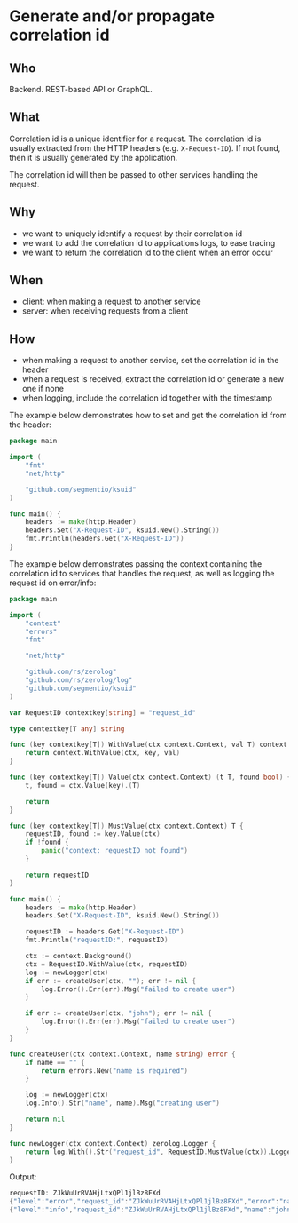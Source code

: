 # Generate and/or propagate correlation id

## Who

Backend. REST-based API or GraphQL.

## What

Correlation id is a unique identifier for a request. The correlation id is usually extracted from the HTTP headers (e.g. `X-Request-ID`). If not found, then it is usually generated by the application.

The correlation id will then be passed to other services handling the request.

## Why

- we want to uniquely identify a request by their correlation id
- we want to add the correlation id to applications logs, to ease tracing
- we want to return the correlation id to the client when an error occur


## When

- client: when making a request to another service
- server: when receiving requests from a client

## How


- when making a request to another service, set the correlation id in the header
- when a request is received, extract the correlation id or generate a new one if none
- when logging, include the correlation id together with the timestamp


The example below demonstrates how to set and get the correlation id from the header:
```go
package main

import (
	"fmt"
	"net/http"

	"github.com/segmentio/ksuid"
)

func main() {
	headers := make(http.Header)
	headers.Set("X-Request-ID", ksuid.New().String())
	fmt.Println(headers.Get("X-Request-ID"))
}
```

The example below demonstrates passing the context containing the correlation id to services that handles the request, as well as logging the request id on error/info:

```go
package main

import (
	"context"
	"errors"
	"fmt"

	"net/http"

	"github.com/rs/zerolog"
	"github.com/rs/zerolog/log"
	"github.com/segmentio/ksuid"
)

var RequestID contextkey[string] = "request_id"

type contextkey[T any] string

func (key contextkey[T]) WithValue(ctx context.Context, val T) context.Context {
	return context.WithValue(ctx, key, val)
}

func (key contextkey[T]) Value(ctx context.Context) (t T, found bool) {
	t, found = ctx.Value(key).(T)

	return
}

func (key contextkey[T]) MustValue(ctx context.Context) T {
	requestID, found := key.Value(ctx)
	if !found {
		panic("context: requestID not found")
	}

	return requestID
}

func main() {
	headers := make(http.Header)
	headers.Set("X-Request-ID", ksuid.New().String())

	requestID := headers.Get("X-Request-ID")
	fmt.Println("requestID:", requestID)

	ctx := context.Background()
	ctx = RequestID.WithValue(ctx, requestID)
	log := newLogger(ctx)
	if err := createUser(ctx, ""); err != nil {
		log.Error().Err(err).Msg("failed to create user")
	}

	if err := createUser(ctx, "john"); err != nil {
		log.Error().Err(err).Msg("failed to create user")
	}
}

func createUser(ctx context.Context, name string) error {
	if name == "" {
		return errors.New("name is required")
	}

	log := newLogger(ctx)
	log.Info().Str("name", name).Msg("creating user")

	return nil
}

func newLogger(ctx context.Context) zerolog.Logger {
	return log.With().Str("request_id", RequestID.MustValue(ctx)).Logger()
}
```


Output:

```go
requestID: ZJkWuUrRVAHjLtxQPl1jlBz8FXd
{"level":"error","request_id":"ZJkWuUrRVAHjLtxQPl1jlBz8FXd","error":"name is required","time":"2009-11-10T23:00:00Z","message":"failed to create user"}
{"level":"info","request_id":"ZJkWuUrRVAHjLtxQPl1jlBz8FXd","name":"john","time":"2009-11-10T23:00:00Z","message":"creating user"}
```
